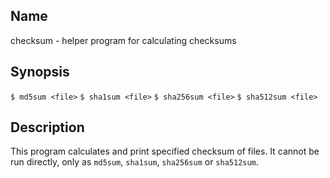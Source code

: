 ## Name

checksum - helper program for calculating checksums

## Synopsis

`$ md5sum <file>`
`$ sha1sum <file>`
`$ sha256sum <file>`
`$ sha512sum <file>`

## Description

This program calculates and print specified checksum of files. It cannot be run directly, only
as `md5sum`, `sha1sum`, `sha256sum` or `sha512sum`.
